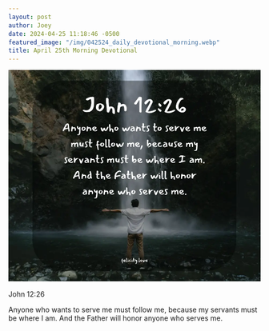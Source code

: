 ```yaml
---
layout: post
author: Joey
date: 2024-04-25 11:18:46 -0500
featured_image: "/img/042524_daily_devotional_morning.webp"
title: April 25th Morning Devotional
---
```


[![April 25th 2024 - Morning Devotional](/img/042524_daily_devotional_morning.webp)](/img/042524_daily_devotional_morning.webp)

John 12:26

Anyone who wants to serve me must follow me, because my servants must be where I am. And the Father will honor anyone who serves me.